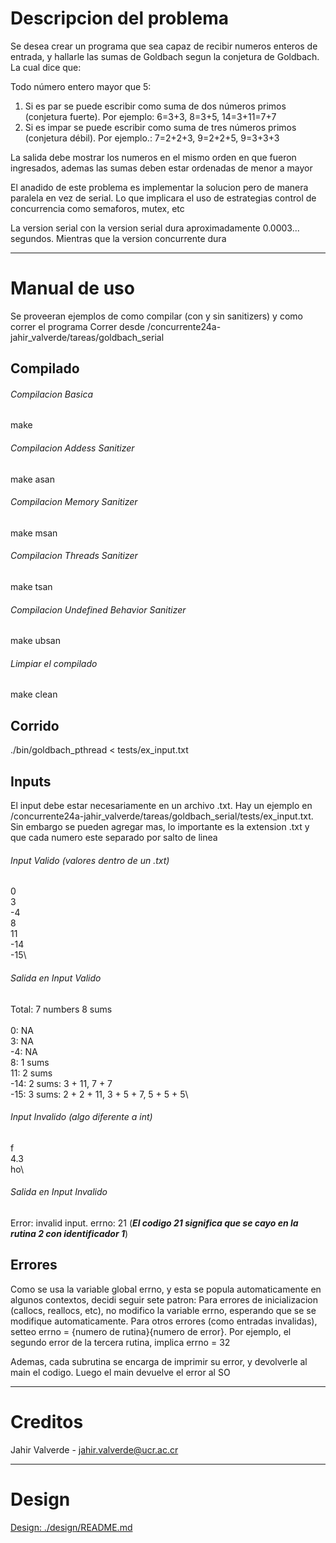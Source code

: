 # Descripcion del problema
Se desea crear un programa que sea capaz de recibir numeros enteros de entrada,
y hallarle las sumas de Goldbach segun la conjetura de Goldbach. La cual 
dice que:


Todo número entero mayor que 5:
1. Si es par se puede escribir como suma de dos números primos (conjetura 
fuerte). Por ejemplo: 6=3+3, 8=3+5, 14=3+11=7+7
2. Si es impar se puede escribir como suma de tres números primos (conjetura
débil). Por ejemplo.: 7=2+2+3, 9=2+2+5, 9=3+3+3


La salida debe mostrar los numeros en el mismo orden en que fueron ingresados,
ademas las sumas deben estar ordenadas de menor a mayor

El anadido de este problema es implementar la solucion pero de manera paralela
en vez de serial. Lo que implicara el uso de estrategias control de
concurrencia como semaforos, mutex, etc

La version serial con la version serial dura aproximadamente 0.0003... segundos.
Mientras que la version concurrente dura

---

# Manual de uso
Se proveeran ejemplos de como compilar (con y sin sanitizers) y como correr
el programa
Correr desde /concurrente24a-jahir_valverde/tareas/goldbach_serial

## Compilado
###### Compilacion Basica
  make
###### Compilacion Addess Sanitizer
  make asan
###### Compilacion Memory Sanitizer
  make msan
###### Compilacion Threads Sanitizer
  make tsan
###### Compilacion Undefined Behavior Sanitizer
  make ubsan
###### Limpiar el compilado
  make clean

## Corrido
./bin/goldbach_pthread < tests/ex_input.txt

## Inputs
El input debe estar necesariamente en un archivo .txt. Hay un ejemplo en
/concurrente24a-jahir_valverde/tareas/goldbach_serial/tests/ex_input.txt.
Sin embargo se pueden agregar mas, lo importante es la extension .txt y que 
cada numero este separado por salto de linea
###### Input Valido (valores dentro de un .txt)
0\
3\
-4\
8\
11\
-14\
-15\
###### Salida en Input Valido
Total: 7 numbers 8 sums\
\
0: NA\
3: NA\
-4: NA\
8: 1 sums\
11: 2 sums\
-14: 2 sums: 3 + 11, 7 + 7\
-15: 3 sums: 2 + 2 + 11, 3 + 5 + 7, 5 + 5 + 5\
###### Input Invalido (algo diferente a int)
f\
4.3\
ho\
###### Salida en Input Invalido
Error: invalid input. errno: 21
(***El codigo 21 significa que se cayo en la rutina 2 con identificador 1***)

## Errores
Como se usa la variable global errno, y esta se popula automaticamente en 
algunos contextos, decidi seguir sete patron: Para errores de inicializacion
(callocs, reallocs, etc), no modifico la variable errno, esperando que se
se modifique automaticamente. Para otros errores (como entradas invalidas), 
setteo errno = {numero de rutina}{numero de error}. Por ejemplo, el segundo
error de la tercera rutina, implica errno = 32


Ademas, cada subrutina se encarga de imprimir su error, y devolverle al
main el codigo. Luego el main devuelve el error al SO

---

# Creditos
Jahir Valverde - jahir.valverde@ucr.ac.cr 

---

# Design
[Design: ./design/README.md](./design/README.md)